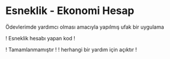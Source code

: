 # Esneklik - Ekonomi Hesap
Ödevlerimde yardımcı olması amacıyla yapılmış ufak bir uygulama

! Esneklik hesabı yapan kod !

! Tamamlanmamıştır !
! herhangi bir yardım için açıktır !
